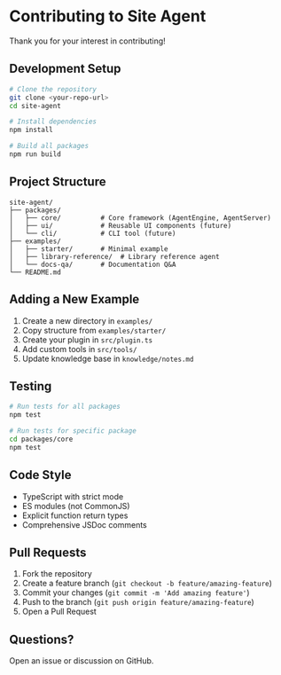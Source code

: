 # Contributing to Site Agent

Thank you for your interest in contributing!

## Development Setup

```bash
# Clone the repository
git clone <your-repo-url>
cd site-agent

# Install dependencies
npm install

# Build all packages
npm run build
```

## Project Structure

```
site-agent/
├── packages/
│   ├── core/          # Core framework (AgentEngine, AgentServer)
│   ├── ui/            # Reusable UI components (future)
│   └── cli/           # CLI tool (future)
├── examples/
│   ├── starter/       # Minimal example
│   ├── library-reference/  # Library reference agent
│   └── docs-qa/       # Documentation Q&A
└── README.md
```

## Adding a New Example

1. Create a new directory in `examples/`
2. Copy structure from `examples/starter/`
3. Create your plugin in `src/plugin.ts`
4. Add custom tools in `src/tools/`
5. Update knowledge base in `knowledge/notes.md`

## Testing

```bash
# Run tests for all packages
npm test

# Run tests for specific package
cd packages/core
npm test
```

## Code Style

- TypeScript with strict mode
- ES modules (not CommonJS)
- Explicit function return types
- Comprehensive JSDoc comments

## Pull Requests

1. Fork the repository
2. Create a feature branch (`git checkout -b feature/amazing-feature`)
3. Commit your changes (`git commit -m 'Add amazing feature'`)
4. Push to the branch (`git push origin feature/amazing-feature`)
5. Open a Pull Request

## Questions?

Open an issue or discussion on GitHub.
